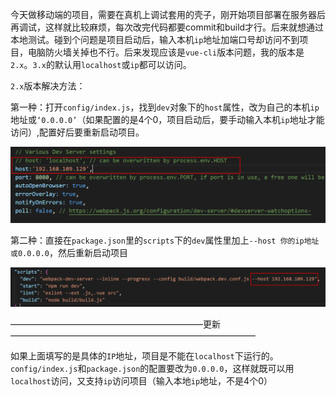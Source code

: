 今天做移动端的项目，需要在真机上调试套用的壳子，刚开始项目部署在服务器后再调试，这样就比较麻烦，每次改完代码都要commit和build才行。后来就想通过本地测试。碰到个问题是项目启动后，输入本机`ip`地址加端口号却访问不到项目，电脑防火墙关掉也不行。后来发现应该是`vue-cli`版本问题，我的版本是`2.x`。`3.x`的默认用`localhost`或`ip`都可以访问。

`2.x`版本解决方法：

第一种：打开`config/index.js`，找到`dev`对象下的`host`属性，改为自己的本机`ip`地址或`‘0.0.0.0’`（如果配置的是4个0，项目启动后，要手动输入本机`ip`地址才能访问）,配置好后要重新启动项目。

![](https://raw.githubusercontent.com/limchen233/picgo/master/img/image-20200702173202563.png)

第二种：直接在`package.json`里的`scripts`下的`dev`属性里加上`--host 你的ip地址或0.0.0.0`，然后重新启动项目

![](https://raw.githubusercontent.com/limchen233/picgo/master/img/image-20200702173557927.png)

——————————————————————更新————————————————————————————

如果上面填写的是具体的`IP`地址，项目是不能在`localhost`下运行的。`config/index.js`和`package.json`的配置要改为`0.0.0.0`，这样就既可以用`localhost`访问，又支持`ip`访问项目（输入本地`ip`地址，不是4个0）

